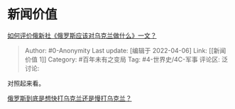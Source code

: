 # 新闻价值
[如何评价俄新社《俄罗斯应该对乌克兰做什么》一文？](https://www.zhihu.com/question/526187033/answer/2425062505)

> Author: #0-Anonymity
> Last update: [编辑于 2022-04-06]
> Link: [[新闻价值 1]]
> Category: #百年未有之变局
> Tag: #4-世界史/4C-军事
> 评论区:
> 泛讨论:

对照起来看。

[俄罗斯到底是想快打乌克兰还是慢打乌克兰？](https://www.zhihu.com/question/522469201/answer/2400755721)
